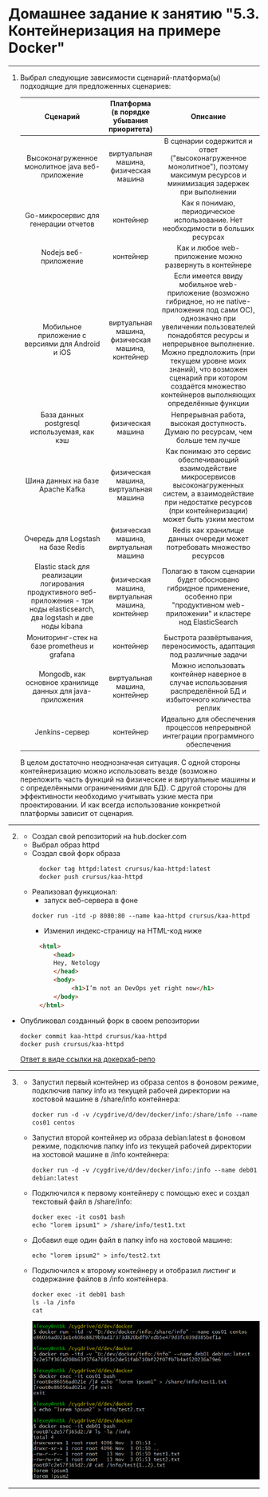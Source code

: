 # Домашнее задание к занятию "5.3. Контейнеризация на примере Docker"

---
1. Выбрал следующие зависимости сценарий-платформа(ы) подходящие для предложенных сценариев:

    | Cценарий | Платформа (в порядке убывания приоритета) | Описание |
    |:---:|:-----:|:---:|
    | Высоконагруженное монолитное java веб-приложение  | виртуальная машина, физическая машина | В сценарии содержится и ответ ("высоконагруженное монолитное"), поэтому максимум ресурсов и минимизация задержек при выполнении |
    | Go-микросервис для генерации отчетов | контейнер | Как я понимаю, периодическое использование. Нет необходимости в больших ресурсах |
    | Nodejs веб-приложение  | контейнер | Как и любое web-приложение можно развернуть в контейнере |
    | Мобильное приложение c версиями для Android и iOS | виртуальная машина, физическая машина, контейнер | Если имеется ввиду мобильное web-приложение (возможно гибридное, но не native-приложения под сами ОС), однозначно при увеличении пользователей понадобятся ресурсы и непрерывное выполнение. Можно предположить (при текущем уровне моих знаний), что возможен сценарий при котором создаётся множество контейнеров выполняющих определённые функции |
    | База данных postgresql используемая, как кэш | физическая машина | Непрерывная работа, высокая доступность. Думаю по ресурсам, чем больше тем лучше |
    | Шина данных на базе Apache Kafka | физическая машина, виртуальная машина | Как понимаю это сервис обеспечивающий взаимодействие микросервисов высоконагруженных систем, а взаимодействие при недостатке ресурсов (при контейнеризации) может быть узким местом |
    | Очередь для Logstash на базе Redis | физическая машина, виртуальная машина | Redis как хранилище данных очереди может потребовать множество ресурсов |
    | Elastic stack для реализации логирования продуктивного веб-приложения - три ноды elasticsearch, два logstash и две ноды kibana | физическая машина, виртуальная машина, контейнер | Полагаю в таком сценарии будет обосновано гибридное применение, особенно при "продуктивном web-приложении" и кластере нод ElasticSearch |
    | Мониторинг-стек на базе prometheus и grafana | контейнер | Быстрота развёртывания, переносимость, адаптация под различные задачи |
    | Mongodb, как основное хранилище данных для java-приложения | виртуальная машина, контейнер | Можно использовать контейнер наверное в случае использования распределённой БД и избыточного количества реплик |
    | Jenkins-сервер | контейнер | Идеально для обеспечения процессов непрерывной интеграции программного обеспечения |
    
    В целом достаточно неоднозначная ситуация. С одной стороны контейнеризацию можно использовать везде (возможно переложить часть функций на физические и виртуальные машины и с определёнными ограничениями для БД). С другой стороны для эффективности необходимо учитывать узкие места при проектировании. И как всегда использование конкретной платформы зависит от сценария.
    
---
2.  * Создал свой репозиторий на hub.docker.com 
    * Выбрал образ httpd
    * Создал свой форк образа
      ```shell
        docker tag httpd:latest crursus/kaa-httpd:latest
        docker push crursus/kaa-httpd
      ```
    * Реализовал функционал: 
      * запуск веб-сервера в фоне 
      ```shell 
      docker run -itd -p 8080:80 --name kaa-httpd crursus/kaa-httpd
      
      ```
      * Изменил индекс-страницу на HTML-код ниже
      ```html
        <html>
            <head>
            Hey, Netology
            </head>
            <body>
                 <h1>I’m not an DevOps yet right now</h1>
            </body>
        </html>
      ```
  * Опубликовал созданный форк в своем репозитории
    ```shell
    docker commit kaa-httpd crursus/kaa-httpd
    docker push crursus/kaa-httpd
    ```
    [Ответ в виде ссылки на докерхаб-репо](https://hub.docker.com/r/crursus/kaa-httpd "crursus/kaa-httpd")

---
3.  * Запустил первый контейнер из образа centos в фоновом режиме, подключив папку info из текущей рабочей директории на хостовой машине в /share/info контейнера:
      
        ```shell
        docker run -d -v /cygdrive/d/dev/docker/info:/share/info --name cos01 centos
        ```
    * Запустил второй контейнер из образа debian:latest в фоновом режиме, подключив папку info из текущей рабочей директории на хостовой машине в /info контейнера:
    
        ```shell
        docker run -d -v /cygdrive/d/dev/docker/info:/info --name deb01 debian:latest
        ```
    * Подключился к первому контейнеру с помощью exec и создал текстовый файл в /share/info:

        ```shell
        docker exec -it cos01 bash
        echo "lorem ipsum1" > /share/info/test1.txt
        ```
    * Добавил еще один файл в папку info на хостовой машине:
        
        ```shell
        echo "lorem ipsum2" > info/test2.txt
        ```
    * Подключился к второму контейнеру и отобразил листинг и содержание файлов в /info контейнера.

        ```shell
        docker exec -it deb01 bash 
        ls -la /info
        cat 
        ```
      
        ![proof01](https://github.com/crursus/devops-netology/blob/main/images/proof-05-virt-03-docker-usage-01.png)
---